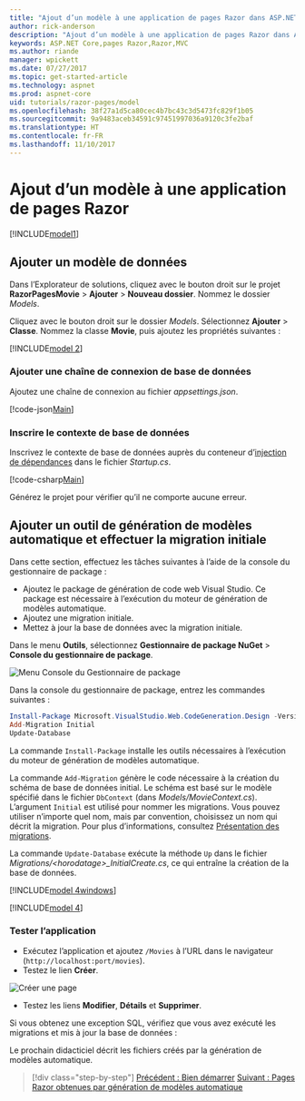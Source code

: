 ```yaml
---
title: "Ajout d’un modèle à une application de pages Razor dans ASP.NET Core"
author: rick-anderson
description: "Ajout d’un modèle à une application de pages Razor dans ASP.NET Core"
keywords: ASP.NET Core,pages Razor,Razor,MVC
ms.author: riande
manager: wpickett
ms.date: 07/27/2017
ms.topic: get-started-article
ms.technology: aspnet
ms.prod: aspnet-core
uid: tutorials/razor-pages/model
ms.openlocfilehash: 38f27a1d5ca80cec4b7bc43c3d5473fc829f1b05
ms.sourcegitcommit: 9a9483aceb34591c97451997036a9120c3fe2baf
ms.translationtype: HT
ms.contentlocale: fr-FR
ms.lasthandoff: 11/10/2017
---
```

# <a name="adding-a-model-to-a-razor-pages-app"></a>Ajout d’un modèle à une application de pages Razor

[!INCLUDE[model1](../../includes/RP/model1.md)]

## <a name="add-a-data-model"></a>Ajouter un modèle de données

Dans l’Explorateur de solutions, cliquez avec le bouton droit sur le projet **RazorPagesMovie** > **Ajouter** > **Nouveau dossier**. Nommez le dossier *Models*.

Cliquez avec le bouton droit sur le dossier *Models*. Sélectionnez **Ajouter** > **Classe**. Nommez la classe **Movie**, puis ajoutez les propriétés suivantes :

[!INCLUDE[model 2](../../includes/RP/model2.md)]

<a name="cs"></a>
### <a name="add-a-database-connection-string"></a>Ajouter une chaîne de connexion de base de données

Ajoutez une chaîne de connexion au fichier *appsettings.json*.

[!code-json[Main](../../tutorials/razor-pages/razor-pages-start/sample/RazorPagesMovie/appsettings.json?highlight=8-10)]

<a name="reg"></a>
###  <a name="register-the-database-context"></a>Inscrire le contexte de base de données

Inscrivez le contexte de base de données auprès du conteneur d’[injection de dépendances](xref:fundamentals/dependency-injection) dans le fichier *Startup.cs*.

[!code-csharp[Main](../../tutorials/razor-pages/razor-pages-start/sample/RazorPagesMovie/Startup.cs?name=snippet_ConfigureServices&highlight=3-6)]

Générez le projet pour vérifier qu’il ne comporte aucune erreur.

<a name="pmc"></a>
## <a name="add-scaffold-tooling-and-perform-initial-migration"></a>Ajouter un outil de génération de modèles automatique et effectuer la migration initiale

Dans cette section, effectuez les tâches suivantes à l’aide de la console du gestionnaire de package :

* Ajoutez le package de génération de code web Visual Studio. Ce package est nécessaire à l’exécution du moteur de génération de modèles automatique.
* Ajoutez une migration initiale.
* Mettez à jour la base de données avec la migration initiale.

Dans le menu **Outils**, sélectionnez **Gestionnaire de package NuGet** > **Console du gestionnaire de package**.

  ![Menu Console du Gestionnaire de package](../first-mvc-app/adding-model/_static/pmc.png)

Dans la console du gestionnaire de package, entrez les commandes suivantes :

```powershell
Install-Package Microsoft.VisualStudio.Web.CodeGeneration.Design -Version 2.0.0
Add-Migration Initial
Update-Database
```

La commande `Install-Package` installe les outils nécessaires à l’exécution du moteur de génération de modèles automatique.

La commande `Add-Migration` génère le code nécessaire à la création du schéma de base de données initial. Le schéma est basé sur le modèle spécifié dans le fichier `DbContext` (dans *Models/MovieContext.cs*). L’argument `Initial` est utilisé pour nommer les migrations. Vous pouvez utiliser n’importe quel nom, mais par convention, choisissez un nom qui décrit la migration. Pour plus d’informations, consultez [Présentation des migrations](xref:data/ef-mvc/migrations#introduction-to-migrations).

La commande `Update-Database` exécute la méthode `Up` dans le fichier *Migrations/\<horodatage>_InitialCreate.cs*, ce qui entraîne la création de la base de données.

[!INCLUDE[model 4windows](../../includes/RP/model4Win.md)]

[!INCLUDE[model 4](../../includes/RP/model4tbl.md)]

<a name="test"></a>
### <a name="test-the-app"></a>Tester l’application

* Exécutez l’application et ajoutez `/Movies` à l’URL dans le navigateur (`http://localhost:port/movies`).
* Testez le lien **Créer**.

 ![Créer une page](../../tutorials/razor-pages/model/_static/conan.png)

<a name="scaffold"></a>

* Testez les liens **Modifier**, **Détails** et **Supprimer**.

Si vous obtenez une exception SQL, vérifiez que vous avez exécuté les migrations et mis à jour la base de données :

Le prochain didacticiel décrit les fichiers créés par la génération de modèles automatique.

>[!div class="step-by-step"]
[Précédent : Bien démarrer](xref:tutorials/razor-pages/razor-pages-start)
[Suivant : Pages Razor obtenues par génération de modèles automatique](xref:tutorials/razor-pages/page)    
